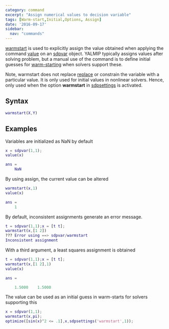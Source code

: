 ```yaml
---
category: command
excerpt: "Assign numerical values to decision variable"
tags: [Warm-start,Initial,Options, Assign]
date: '2016-09-17'
sidebar:
  nav: "commands"
---
```


[warmstart](/command/warmstart) is used to explicitly assign the value obtained when applying the command [value](/command/value) on an [sdpvar](/command/sdpvar) object. YALMIP typically assigns values after solving problem, but a manual use of the command is to define initial guesses for [warm-starting](/tags#warm-start) when solvers support these.

Note, warmstart does not replace [replace](/command/replace) or constrain the variable with a particular value. It is only used for initial values in nonlinear solvers. Hence, only used when the option **warmstart** in [sdpsettings](/command/sdpsettings) is activated.

## Syntax

````matlab
warmstart(X,Y)
````

## Examples

Variables are initialized as NaN by default

````matlab
x = sdpvar(1,1);
value(x)

ans =
    NaN
````

By using assign, the current value can be altered

````matlab
warmstart(x,1)
value(x)

ans =
    1
````

By default, inconsistent assignments generate an error message.

````matlab
t = sdpvar(1,1);x = [t t];
warmstart(x,[1 2])
??? Error using ==> sdpvar/warmstart
Inconsistent assignment
````

With a third argument, a least squares assignment is obtained

````matlab
t = sdpvar(1,1);x = [t t];
warmstart(x,[1 2],1)
value(x)

ans =

    1.5000    1.5000
````

The value can be used as an initial guess in warm-starts for solvers supporting this

````matlab
x = sdpvar(1,1);
warmstart(x,pi);
optimize([sin(x)^2 <= .1],x,sdpsettings('warmstart',1));
````
